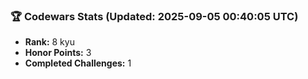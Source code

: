 ### 🏆 Codewars Stats (Updated: 2025-09-05 00:40:05 UTC)

- **Rank:** 8 kyu
- **Honor Points:** 3
- **Completed Challenges:** 1

